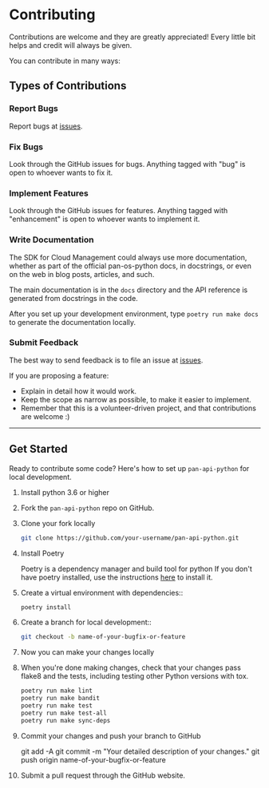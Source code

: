 # Contributing

Contributions are welcome and they are greatly appreciated! Every
little bit helps and credit will always be given.

You can contribute in many ways:

## Types of Contributions

### Report Bugs

Report bugs at [issues](https://github.com/PaloAltoNetworks/panapi/issues).

### Fix Bugs

Look through the GitHub issues for bugs. Anything tagged with "bug"
is open to whoever wants to fix it.

### Implement Features

Look through the GitHub issues for features. Anything tagged with "enhancement"
is open to whoever wants to implement it.

### Write Documentation

The SDK for Cloud Management could always use more documentation, whether as
part of the official pan-os-python docs, in docstrings,
or even on the web in blog posts, articles, and such.

The main documentation is in the `docs` directory and the API reference is
generated from docstrings in the code.

After you set up your development environment, type `poetry run make docs` to
generate the documentation locally.

### Submit Feedback

The best way to send feedback is to file an issue at
[issues](https://github.com/PaloAltoNetworks/panapi/issues).

If you are proposing a feature:

- Explain in detail how it would work.
- Keep the scope as narrow as possible, to make it easier to implement.
- Remember that this is a volunteer-driven project, and that contributions
  are welcome :)

---

## Get Started

Ready to contribute some code? Here's how to set up `pan-api-python` for local development.

1. Install python 3.6 or higher

2. Fork the `pan-api-python` repo on GitHub.

3. Clone your fork locally

   ```bash
   git clone https://github.com/your-username/pan-api-python.git
   ```

4. Install Poetry

   Poetry is a dependency manager and build tool for python
   If you don't have poetry installed, use the instructions
   [here](https://python-poetry.org/docs/#installation) to install it.

5. Create a virtual environment with dependencies::

   ```bash
   poetry install
   ```

6. Create a branch for local development::

   ```bash
   git checkout -b name-of-your-bugfix-or-feature
   ```

7. Now you can make your changes locally

8. When you're done making changes, check that your changes pass flake8
   and the tests, including testing other Python versions with tox.

   ```bash
   poetry run make lint
   poetry run make bandit
   poetry run make test
   poetry run make test-all
   poetry run make sync-deps
   ```

9. Commit your changes and push your branch to GitHub

   git add -A
   git commit -m "Your detailed description of your changes."
   git push origin name-of-your-bugfix-or-feature

10. Submit a pull request through the GitHub website.
